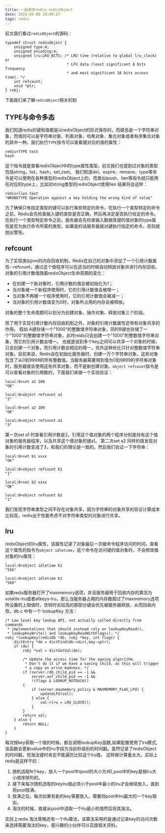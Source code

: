 ```yaml
---
title: 一起来学redis-redisObject
date: 2022-05-09 10:00:27
tags: redis
---
```


前文我们看过`redisObject`的源码：
```
typedef struct redisObject {
    unsigned type:4;
    unsigned encoding:4;
    unsigned lru:LRU_BITS; /* LRU time (relative to global lru_clock) or
                            * LFU data (least significant 8 bits frequency
                            * and most significant 16 bits access time). */
    int refcount;
    void *ptr;
} robj;
```
下面我们来了解`redisObject`相关机制

## TYPE与命令多态

我们知道redis的键和值都是以redisObject的形式保存的，而键总是一个字符串对象，而值则可以是字符串对象、列表对象、哈希对象、集合对象或者有序集合对象的其中一种。我们执行`TYPE`指令可以查看键对应的值的属性：
```
redis>TYPE test
hash
```
这个指令就是查看redisObject中的type属性类型，前文我们也提到过对象的类型包括string，list，hash，set,zset。
我们知道del、expire、remane、type等命令是可以使用在各种类型的redisObject上的，而类似lpush、llen等指令就只能用在对应的type上，比如对string类型的redisObject使用llen 结果将会这样：
```
redis>llen test
"WRONGTYPE Operation against a key holding the wrong kind of value"
```
为了确保只有指定类型的键可以执行某些特定的命令，在执行一个类型特定的命令之前，Redis会先检查输入键的类型是否正确，然后再决定是否执行给定的命令。
在执行一个类型特定命令之前，服务器会先检查输入数据库键的值对象的type属性是否为执行命令所需的类型，如果是的话服务器就对键执行指定的命令，否则就抛出警告。

## refcount

为了实现类似jvm的内存回收机制，Redis在自己的对象中添加了一个引用计数属性--refcount，通过这个值程序可以在适当的时候自动释放对象并进行内存回收。
对象的引用计数值随着redisObject生命周期的变化：
- 在创建一个新对象时，引用计数的值会被初始化为1；
- 当对象被一个新程序使用时，它的引用计数值会被增一；
- 当对象不再被一个程序使用时，它的引用计数值会被减一；
- 当对象的引用计数值变为0时，对象所占用的内存会被释放。

对象的整个生命周期可以划分为创建对象、操作对象、释放对象三个阶段。

除了用于实现引用计数内存回收机制之外，对象的引用计数属性还带有对象共享的作用。
假如 A键存储一个"1000"的整数值字符串对象，同时B键也存储了一个"1000"的整数值字符串对象，此时reids只会创建一个"1000"的整数值字符串对象，而它的引用计数会增一。
也就是说到多个key之间可以共享一个对象的时候，只会创建一个对象，而引用计数会相应的增一，另外这种优化只针对整数值字符串对象。目前来说，Redis会在初始化服务器时，创建一万个字符串对象，这些对象包含了从0到9999的所有整数值，当服务器需要用到值为0到9999的字符串对象时，服务器就会使用这些共享对象，而不是新创建对象。`object refcount`指令是可以查看对象的引用数的，下面我们来做一个实验验证：
```
local:0>set a1 100
"OK"

local:0>object refcount a1
"2"

local:0>set a2 100
"OK"

local:0>object refcount a1
"3"
```

第一次set a1 时查看引用计数是2，引用这个值对象的两个程序分别是持有这个值对象的服务器程序，以及共享这个值对象的键a1。
第二次set a2 同样的值发现对象的引用计数变成了3，和我们的理论是一致的。然后我们验证一下字符串：
```
local:0>set b1 xxxx
"OK"

local:0>object refcount b1
"1"

local:0>set b2 xxxx
"OK"

local:0>object refcount b2
"1"

```
我们发现字符串类型之间不存在对象共享，因为字符串的对象共享的验证计算成本比较高，redis出于性能考虑不对字符串类型的对象进行共享。

## lru

redisObject的lru属性，该属性记录了对象最后一次被命令程序访问的时间。查看这个属性的指令为`object idletime`，这个命令在访问键的值对象时，不会修改值对象的lru属性：
```
local:0>object idletime b1
"556"

local:0>object idletime b1
"568"
```
如果redis服务器打开了maxmemory选项，并且服务器用于回收内存的算法为volatile-lru或者allkeys-lru，那么当服务器占用的内存数超过了maxmemory选项所设置的上限值时，空转时长较高的那部分键会优先被服务器释放，从而回收内存。db.c 中有一个 lookupKey 方法：
```
/* Low level key lookup API, not actually called directly from commands
 * implementations that should instead rely on lookupKeyRead(),
 * lookupKeyWrite() and lookupKeyReadWithFlags(). */
robj *lookupKey(redisDb *db, robj *key, int flags) {
    dictEntry *de = dictFind(db->dict,key->ptr);
    if (de) {
        robj *val = dictGetVal(de);

        /* Update the access time for the ageing algorithm.
         * Don't do it if we have a saving child, as this will trigger
         * a copy on write madness. */
        if (server.rdb_child_pid == -1 &&
            server.aof_child_pid == -1 &&
            !(flags & LOOKUP_NOTOUCH))
        {
            if (server.maxmemory_policy & MAXMEMORY_FLAG_LFU) {
                updateLFU(val);
            } else {
                val->lru = LRU_CLOCK();
            }
        }
        return val;
    } else {
        return NULL;
    }
}
```
每次按key获取一个值的时候，都会调用lookupKey函数,如果配置使用了lru模式,该函数会更新value中的lru字段为当前秒级别的时间戳。虽然记录了redisObject的时间戳，但淘汰键时肯定不能遍历比较这个lru值，
这样做计算量太大。实际上redis是这样干的：

1. 随机选取N个key，放入一个pool中(pool的大小为16),pool中的key是按lru大小顺序排列的。
2. 接下来每次随机选取的keylru值必须小于pool中最小的lru才会继续放入，直到将pool放满。
3. 放满之后，每次如果有新的key需要放入，需要将pool中lru最大的一个key取出。
4. 淘汰的时候，直接从pool中选取一个lru最小的值然后将其淘汰。

实际上redis 淘汰策略还有一个lfu算法，该算法采用的是通过记录key的访问次数来选择需要淘汰的key，感兴趣的小伙伴可以百度相关资料。

